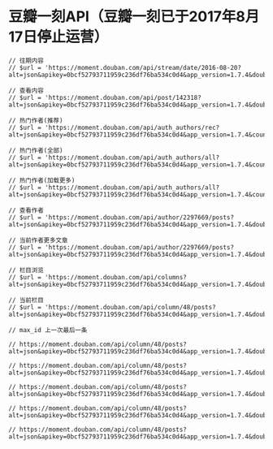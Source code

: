 # 豆瓣一刻API（豆瓣一刻已于2017年8月17日停止运营）
	// 往期内容
	// $url = 'https://moment.douban.com/api/stream/date/2016-08-20?alt=json&apikey=0bcf52793711959c236df76ba534c0d4&app_version=1.7.4&douban_udid=d623045db9fcb0d5243174c1bf1a675f887047c0&format=full&udid=9a34d8b038ff38971050199b0c5ee9c60c6d1ca3&version=6';

	// 查看内容
	// $url = 'https://moment.douban.com/api/post/142318?alt=json&apikey=0bcf52793711959c236df76ba534c0d4&app_version=1.7.4&douban_udid=d623045db9fcb0d5243174c1bf1a675f887047c0&format=normal&udid=9a34d8b038ff38971050199b0c5ee9c60c6d1ca3&version=6';

	// 热门作者(推荐)
	// $url = 'https://moment.douban.com/api/auth_authors/rec?alt=json&apikey=0bcf52793711959c236df76ba534c0d4&app_version=1.7.4&count=20&douban_udid=d623045db9fcb0d5243174c1bf1a675f887047c0&start=0&udid=9a34d8b038ff38971050199b0c5ee9c60c6d1ca3&version=6';

	// 热门作者(全部)
	// $url = 'https://moment.douban.com/api/auth_authors/all?alt=json&apikey=0bcf52793711959c236df76ba534c0d4&app_version=1.7.4&count=20&douban_udid=d623045db9fcb0d5243174c1bf1a675f887047c0&start=0&udid=9a34d8b038ff38971050199b0c5ee9c60c6d1ca3&version=6';

	// 热门作者(加载更多)
	// $url = 'https://moment.douban.com/api/auth_authors/all?alt=json&apikey=0bcf52793711959c236df76ba534c0d4&app_version=1.7.4&count=20&douban_udid=d623045db9fcb0d5243174c1bf1a675f887047c0&start=20&udid=9a34d8b038ff38971050199b0c5ee9c60c6d1ca3&version=6';

	// 查看作者
	// $url = 'https://moment.douban.com/api/author/2297669/posts?alt=json&apikey=0bcf52793711959c236df76ba534c0d4&app_version=1.7.4&douban_udid=d623045db9fcb0d5243174c1bf1a675f887047c0&format=full&udid=9a34d8b038ff38971050199b0c5ee9c60c6d1ca3&version=6';

	// 当前作者更多文章
	// $url = 'https://moment.douban.com/api/author/2297669/posts?alt=json&apikey=0bcf52793711959c236df76ba534c0d4&app_version=1.7.4&douban_udid=d623045db9fcb0d5243174c1bf1a675f887047c0&format=full&max_id=108329&udid=9a34d8b038ff38971050199b0c5ee9c60c6d1ca3&version=6';

	// 栏目浏览
	// $url = 'https://moment.douban.com/api/columns?alt=json&apikey=0bcf52793711959c236df76ba534c0d4&app_version=1.7.4&douban_udid=d623045db9fcb0d5243174c1bf1a675f887047c0&udid=9a34d8b038ff38971050199b0c5ee9c60c6d1ca3&version=6';

	// 当前栏目
	// $url = 'https://moment.douban.com/api/column/48/posts?alt=json&apikey=0bcf52793711959c236df76ba534c0d4&app_version=1.7.4&douban_udid=d623045db9fcb0d5243174c1bf1a675f887047c0&udid=9a34d8b038ff38971050199b0c5ee9c60c6d1ca3&version=6';

	// max_id 上一次最后一条

	// https://moment.douban.com/api/column/48/posts?alt=json&apikey=0bcf52793711959c236df76ba534c0d4&app_version=1.7.4&douban_udid=d623045db9fcb0d5243174c1bf1a675f887047c0&max_id=144114&udid=9a34d8b038ff38971050199b0c5ee9c60c6d1ca3&version=6

	// https://moment.douban.com/api/column/48/posts?alt=json&apikey=0bcf52793711959c236df76ba534c0d4&app_version=1.7.4&douban_udid=d623045db9fcb0d5243174c1bf1a675f887047c0&max_id=144308&udid=9a34d8b038ff38971050199b0c5ee9c60c6d1ca3&version=6

	// https://moment.douban.com/api/column/48/posts?alt=json&apikey=0bcf52793711959c236df76ba534c0d4&app_version=1.7.4&douban_udid=d623045db9fcb0d5243174c1bf1a675f887047c0&max_id=143763&udid=9a34d8b038ff38971050199b0c5ee9c60c6d1ca3&version=6

	// https://moment.douban.com/api/column/48/posts?alt=json&apikey=0bcf52793711959c236df76ba534c0d4&app_version=1.7.4&douban_udid=d623045db9fcb0d5243174c1bf1a675f887047c0&max_id=142961&udid=9a34d8b038ff38971050199b0c5ee9c60c6d1ca3&version=6

	// https://moment.douban.com/api/column/48/posts?alt=json&apikey=0bcf52793711959c236df76ba534c0d4&app_version=1.7.4&douban_udid=d623045db9fcb0d5243174c1bf1a675f887047c0&max_id=142703&udid=9a34d8b038ff38971050199b0c5ee9c60c6d1ca3&version=6
